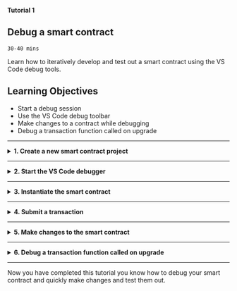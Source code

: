 **Tutorial 1**
## **Debug a smart contract**
`30-40 mins`

Learn how to iteratively develop and test out a smart contract using the VS Code debug tools.


## Learning Objectives

* Start a debug session
* Use the VS Code debug toolbar
* Make changes to a contract while debugging
* Debug a transaction function called on upgrade

---
<details>
<summary><b>1. Create a new smart contract project</b></summary>

The extension can generate a smart contract skeleton in your chosen Hyperledger Fabric supported programming language. This means you start with a basic but useful smart contract rather than a blank-sheet!

For the purposes of this tutorial, we'll use TypeScript as the example language.

> In VS Code, every command can be executed from the Command Palette (press `Ctrl+Shift+P`, or `Cmd+Shift+P` on MacOS). All of this extension's commands start with `IBM Blockchain Platform:`. In the tutorial steps, we'll explain where to click in the UI, but look out for comment-boxes like this one if you want to know the Command Palette alternatives.

1. In the left sidebar, click on the __IBM Blockchain Platform__ icon (it looks like a square, and will probably be at the bottom of the set of icons if this was the latest extension you installed!)

2. Mouse-over the `SMART CONTRACT PACKAGES` panel, click the `...` menu, and select `Create Smart Contract Project` from the dropdown.

> Command Palette alternative: `Create Smart Contract Project`

3. Choose a smart contract language. JavaScript, TypeScript, Java and Go are all available. For the purpose of this tutorial, please choose `TypeScript`.

4. The extension will ask you if you want to name the asset in the generated contract. For this tutorial we’ll stick with the default of MyAsset.

5. Choose a location to save the project.  Click `Browse`, then click `New Folder`, and name the project what you want e.g. `demoContract`.

> __Pro Tip:__ Avoid using spaces when naming the project!

6. Click `Create` and then select the new folder you just created and click `Save`.

7. Select `Add to workspace` from the list of options.

8. The extension will generate you a skeleton contract based on your selected language and asset name. Once it's done, you can navigate to the __Explorer__ view (most-likely the top icon in the left sidebar, which looks like a "document" icon) and open the `src/my-asset-contract.ts` file to see your smart contract code scaffold.

9. Add a new function with the following code. This function creates an asset and added it to the world state.

```
    @Transaction()
    public async setup(ctx: Context): Promise<void> {
        const myAsset = new MyAsset();
        myAsset.value = 'a nice asset';
        const buffer = Buffer.from(JSON.stringify(myAsset));
        await ctx.stub.putState('001', buffer);
    }
```  

10. Save the file.

</details>

---

<details>
<summary><b>2. Start the VS Code debugger</b></summary>

Normal workflow is to package, then install, then instantiate a smart contract. This usual flow results in the smart contract running in a docker container on the peer(s)… But to debug we do things a little differently! We need to create a situation whereby the smart contract is running in the VS Code debugger rather than on the peer. Fortunately, this extension makes that easy to do: let’s learn how!

1. In the left sidebar, click on the __IBM Blockchain Platform__ icon, on the `Fabric Environments` panel, check that `Local Fabric` is started, if it's stopped click on it to start.

2. In the left sidebar, click on the __Debug__ icon (it looks like a circle with a bug in it)

3. On the debug panel, make sure “Debug Smart Contract” is selected from the dropdown, then click the __Start Debugging__ icon (it looks like a green triangle) this will start a debug session.

</details>

---

<details>
<summary><b>3. Instantiate the smart contract</b></summary>

The debug session has started and will automatically run the command to instantiate the smart contract.

1. You'll be asked what function to call. Type `setup`. This will run the setup transaction when the smart contract is being instantiated.

2. You'll be asked to provide arguments for the function. Just hit `Enter` as the transaction doesn't have any arguments.

3. You'll be asked if you want to provide a private data configuration file. For this tutorial just click `No`, in future tutorials we will explain more about this.

</details>

---

<details>
<summary><b>4. Submit a transaction</b></summary>

The smart contract has been instantiated so we can set break points and step through a transaction function.

1. In the smart contract file, find the `createMyAsset` function and click just to the left of the line numbers, on the first line of the transaction function. This will set a breakpoint in the code.

2. In the left sidebar , click the __Debug__ icon.

3. Click on the Debug Command List icon on the debug toolbar. It’s represented by the IBM Blockchain Platform logo, a white square on a blue circle, and will probably be the furthest-right button on the toolbar.

4. Choose `Submit transaction` from the list.

5. You will be asked what function to call. Choose `createMyAsset`.

6. You will be asked to provide arguments for the transaction: try ["002", "a juicy delicious asset”]. You can hit enter to skip the next question about transient data, as we don’t need any for this transaction.

7. After submitting the transaction, the transaction execution should pause on the line you put the break point on. You can then press the __Step Over__ icon to step over each line of the transaction, or the __Play__ icon to execute the remaining lines of code in the transaction function.

</details>

---

<details>
<summary><b>5. Make changes to the smart contract</b></summary>

We now want to make some changes to the smart contract to add an extra property to the `createMyAsset` function.

1. Click on the __Stop__ icon on the debug toolbar.

2. Update the `createMyAsset` function to have the following code. This will take the `assetName` and `assetValue` parameters and combine them to be the `value` set on the asset.

```
    @Transaction()
    public async createMyAsset(ctx: Context, myAssetId: string, assetName: string, assetValue: string): Promise<void> {
        const exists = await this.myAssetExists(ctx, myAssetId);
        if (exists) {
            throw new Error(`The my asset ${myAssetId} already exists`);
        }
        const myAsset = new MyAsset();
        myAsset.value = assetName + ' ' + assetValue;
        const buffer = Buffer.from(JSON.stringify(myAsset));
        await ctx.stub.putState(myAssetId, buffer);
    }
```

3. Save the file.

4. On the debug panel click the __Start Debugging__ icon. On the debug panel. The debugger is smart enough to realise that we already instantiated the smart contract we’re working on, and since the contract is actually running in the debugger there’s no need to re-instantiate or upgrade the contract to test out our updated transaction. This is one of the ways in which debugging makes it faster to test out small updates to your code!

5. Click on the Debug Command List icon on the debug toolbar.

6. Choose `Submit transaction` from the list.

7. You will be asked what function to call. Choose `createMyAsset`.

8. You will be asked to provide arguments for the transaction: try `["002", "an asset", "a very nice asset"]`. You can hit enter to skip the next question about transient data, as we don’t need any for this transaction.

10. After submitting the transaction, the transaction execution should again pause on the line you put the break point on. This time when you step through you can see the transaction is executing with the new property added.

</details>

---

<details>
<summary><b>6. Debug a transaction function called on upgrade</b></summary>

When you make changes to a function that is called on upgrade you need to upgrade the smart contract to test it out. To make the VS Code call upgrade you need to change the version.

1. Click on the __Stop__ icon on the debug toolbar.

2. Update the `setup` transaction with the following code.

```
    @Transaction()
    public async setup(ctx: Context): Promise<void> {
        const myAsset = new MyAsset();
        myAsset.value = 'an asset created on upgrade';
        const buffer = Buffer.from(JSON.stringify(myAsset));
        await ctx.stub.putState('010', buffer);
    }
```
3. Save the file.

4. Add a breakpoint on the first line of the `setup` transaction function.

5. On the debug panel click the __Settings Cog__ icon. This will open up the `launch.json`. 

6. Update the file to be the following. This adds the property `CORE_CHAINCODE_ID_NAME` and sets it to be a different version from before.

```
{
    // Use IntelliSense to learn about possible attributes.
    // Hover to view descriptions of existing attributes.
    // For more information, visit: https://go.microsoft.com/fwlink/?linkid=830387
    "version": "0.2.0",
    "configurations": [
        {
            "type": "fabric:node",
            "request": "launch",
            "name": "Debug Smart Contract",
            "preLaunchTask": "tsc: build - tsconfig.json",
            "outFiles": [
                "${workspaceFolder}/dist/**/*.js"
            ],
            "env": {
                "CORE_CHAINCODE_ID_NAME": "demoContract:0.0.2"
            }
        }
    ]
}
```

7. Save the file.

8. On the debug panel click the __Start Debugging__ icon. After the debugger starts the `upgrade` command will automatically be called.

9. You will be asked what function to call. Type `setup`.

10. You will be asked to provide arguments for the transaction. Just press enter as the transaction doesn't take any arguments.

11. You will be asked if you want to have a private data collection. Just press enter as you don't need to provide a private data collection.

8. This time execution will pause in the setup function. You can then step over each of the lines or click play to carry on executing the function.

</details>

---

Now you have completed this tutorial you know how to debug your smart contract and quickly make changes and test them out.

